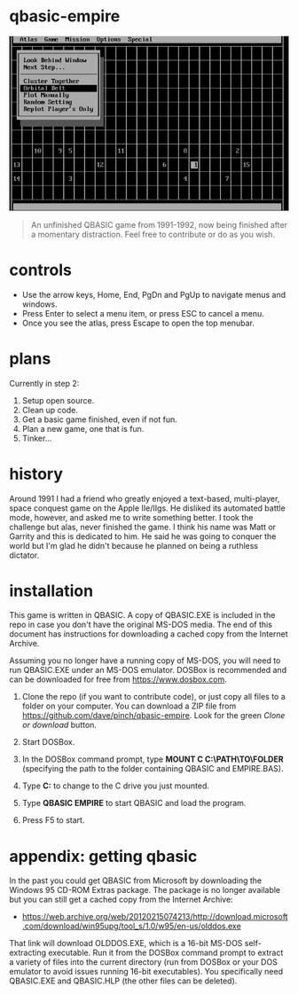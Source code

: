 # qbasic-empire

![title](./screenshots/original-atlas.png)

> An unfinished QBASIC game from 1991-1992, now being finished after a momentary distraction. Feel free to contribute or do as you wish.

# controls

* Use the arrow keys, Home, End, PgDn and PgUp to navigate menus and windows.
* Press Enter to select a menu item, or press ESC to cancel a menu.
* Once you see the atlas, press Escape to open the top menubar.

# plans

Currently in step 2:

1. Setup open source.
2. Clean up code.
3. Get a basic game finished, even if not fun.
4. Plan a new game, one that is fun.
5. Tinker...

# history

Around 1991 I had a friend who greatly enjoyed a text-based, multi-player, space conquest game on the Apple IIe/IIgs. He disliked its automated battle mode, however, and asked me to write something better. I took the challenge but alas, never finished the game. I think his name was Matt or Garrity and this is dedicated to him. He said he was going to conquer the world but I'm glad he didn't because he planned on being a ruthless dictator.

# installation

This game is written in QBASIC. A copy of QBASIC.EXE is included in the repo in case you don't have the original MS-DOS media. The end of this document has instructions for downloading a cached copy from the Internet Archive.

Assuming you no longer have a running copy of MS-DOS, you will need to run QBASIC.EXE under an MS-DOS emulator. DOSBox is recommended and can be downloaded for free from https://www.dosbox.com.

1. Clone the repo (if you want to contribute code), or just copy all files to a folder on your computer. You can download a ZIP file from https://github.com/dave/pinch/qbasic-empire. Look for the green *Clone or download* button.

2. Start DOSBox.

3. In the DOSBox command prompt, type __MOUNT C C:\PATH\TO\FOLDER__ (specifying the path to the folder containing QBASIC and EMPIRE.BAS).
    
4. Type __C:__ to change to the C drive you just mounted.

5. Type __QBASIC EMPIRE__ to start QBASIC and load the program.

6. Press F5 to start.

# appendix: getting qbasic

In the past you could get QBASIC from Microsoft by downloading the Windows 95 CD-ROM Extras package. The package is no longer available but you can still get a cached copy from the Internet Archive:

* https://web.archive.org/web/20120215074213/http://download.microsoft.com/download/win95upg/tool_s/1.0/w95/en-us/olddos.exe

That link will download OLDDOS.EXE, which is a 16-bit MS-DOS self-extracting executable. Run it from the DOSBox command prompt to extract a variety of files into the current directory (run from DOSBox or your DOS emulator to avoid issues running 16-bit executables). You specifically need QBASIC.EXE and QBASIC.HLP (the other files can be deleted).